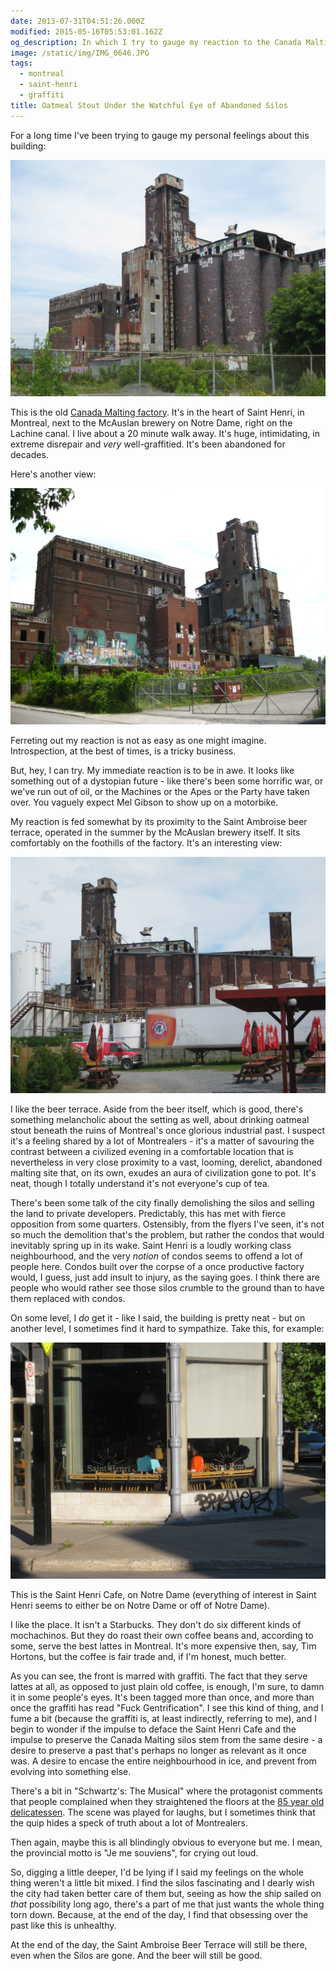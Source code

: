 ```yaml
---
date: 2013-07-31T04:51:26.000Z
modified: 2015-05-16T05:53:01.162Z
og_description: In which I try to gauge my reaction to the Canada Malting building
image: /static/img/IMG_0646.JPG
tags:
  - montreal
  - saint-henri
  - graffiti
title: Oatmeal Stout Under the Watchful Eye of Abandoned Silos
---
```


For a long time I've been trying to gauge my personal feelings about this
building:

<img src="/static/img/IMG_0646.JPG"
     alt="Canada malting silos"
     class="u-featured entry__photo image"/>

This is the old [Canada Malting factory][1]. It's in the heart of Saint
Henri, in Montreal, next to the McAuslan brewery on Notre Dame, right on the
Lachine canal. I live about a 20 minute walk away.  It's huge, intimidating,
in extreme disrepair and *very* well-graffitied. It's been abandoned for
decades.

Here's another view:

<img src="/static/img/IMG_0631.JPG"
     alt="Canada malting silos"
     class="entry__photo image"/>

Ferreting out my reaction is not as easy as one might imagine.
Introspection, at the best of times, is a tricky business.

But, hey, I can try. My immediate reaction is to be in awe. It looks like
something out of a dystopian future - like there's been some horrific war,
or we've run out of oil, or the Machines or the Apes or the Party have taken
over. You vaguely expect Mel Gibson to show up on a motorbike.

My reaction is fed somewhat by its proximity to the Saint Ambroise beer
terrace, operated in the summer by the McAuslan brewery itself. It sits
comfortably on the foothills of the factory. It's an interesting view:

<img src="/static/img/IMG_0641.JPG"
     alt="View of silos from beer terrace"
     class="entry__photo image"/>

I like the beer terrace. Aside from the beer itself, which is good, there's
something melancholic about the setting as well, about drinking oatmeal
stout beneath the ruins of Montreal's once glorious industrial past. I
suspect it's a feeling shared by a lot of Montrealers - it's a matter of
savouring the contrast between a civilized evening in a comfortable location
that is nevertheless in very close proximity to a vast, looming, derelict,
abandoned malting site that, on its own, exudes an aura of civilization gone
to pot. It's neat, though I totally understand it's not everyone's cup of
tea.

There's been some talk of the city finally demolishing the silos and selling
the land to private developers. Predictably, this has met with fierce
opposition from some quarters. Ostensibly, from the flyers I've seen, it's
not so much the demolition that's the problem, but rather the condos that
would inevitably spring up in its wake.  Saint Henri is a loudly working
class neighbourhood, and the very *notion* of condos seems to offend a lot
of people here. Condos built over the corpse of a once productive factory
would, I guess, just add insult to injury, as the saying goes. I think there
are people who would rather see those silos crumble to the ground than to
have them replaced with condos.

On some level, I *do* get it - like I said, the building is pretty neat -
but on another level, I sometimes find it hard to sympathize.  Take this,
for example:

<img src="/static/img/IMG_0660.JPG"
     alt="Graffitu on Cafe Saint-Henri"
     class="entry__photo image"/>

This is the Saint Henri Cafe, on Notre Dame (everything of interest in Saint
Henri seems to either be on Notre Dame or off of Notre Dame). 

I like the place. It isn't a Starbucks. They don't do six different kinds of
mochachinos.  But they do roast their own coffee beans and, according to
some, serve the best lattes in Montreal. It's more expensive then, say, Tim
Hortons, but the coffee is fair trade and, if I'm honest, much better.

As you can see, the front is marred with graffiti. The fact that they serve
lattes at all, as opposed to just plain old coffee, is enough, I'm sure, to
damn it in some people's eyes.  It's been tagged more than once, and more
than once the graffiti has read "Fuck Gentrification". I see this kind of
thing, and I fume a bit (because the graffiti is, at least indirectly,
referring to me), and I begin to wonder if the impulse to deface the Saint
Henri Cafe and the impulse to preserve the Canada Malting silos stem from
the same desire - a desire to preserve a past that's perhaps no longer as
relevant as it once was. A desire to encase the entire neighbourhood in ice,
and prevent from evolving into something else.

There's a bit in "Schwartz's: The Musical" where the protagonist comments
that people complained when they straightened the floors at the [85 year old
delicatessen][2]. The scene was played for laughs, but I sometimes think
that the quip hides a speck of truth about a lot of Montrealers.

Then again, maybe this is all blindingly obvious to everyone but me. I mean,
the provincial motto is "Je me souviens", for crying out loud.

So, digging a little deeper, I'd be lying if I said my feelings on the whole
thing weren't a little bit mixed. I find the silos fascinating and I dearly
wish the city had taken better care of them but, seeing as how the ship
sailed on *that* possibility long ago, there's a part of me that just wants
the whole thing torn down.  Because, at the end of the day, I find that
obsessing over the past like this is unhealthy.

At the end of the day, the Saint Ambroise Beer Terrace will still be there,
even when the Silos are gone.  And the beer will still be good.

[1]: http://en.wikipedia.org/wiki/Canada_Malting_Silos,_Montreal
[2]: http://en.wikipedia.org/wiki/Schwartz%27s
